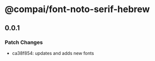 # @compai/font-noto-serif-hebrew

## 0.0.1
### Patch Changes

- ca38f854: updates and adds new fonts
